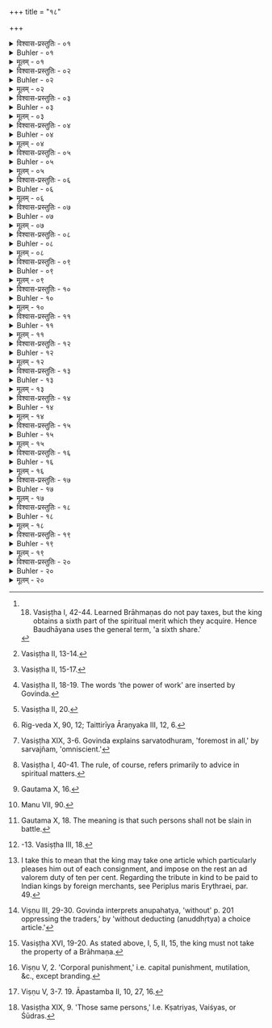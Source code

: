 +++
title = "१८"

+++

<details><summary>विश्वास-प्रस्तुतिः - ०१</summary>

०१  षड्भागभृतो राजा रक्षेत् प्रजाः ॥
</details>

<details><summary>Buhler - ०१</summary>

1. Let the king protect (his) subjects, receiving as his pay a sixth part (of their incomes or spiritual merit). [^1] 


[^1]:  18. Vasiṣṭha I, 42-44. Learned Brāhmaṇas do not pay taxes, but the king obtains a sixth part of the spiritual merit which they acquire. Hence Baudhāyana uses the general term, 'a sixth share.'
</details>

<details><summary>मूलम् - ०१</summary>

०१  षड्भागभृतो राजा रक्षेत् प्रजाः ॥
</details>

<details><summary>विश्वास-प्रस्तुतिः - ०२</summary>

०२  ब्रह्म वै स्वं महिमानं ब्राह्मणेष्व् अदधादध्ययनाध्यापनयजनयाजनदानप्रतिग्रहसंयुक्तं वेदानांगुप्त्यै ॥
</details>

<details><summary>Buhler - ०२</summary>

2. Brahman, forsooth, placed its majesty in the Brāhmaṇas, together with (the duties and privileges of) studying, teaching, sacrificing for themselves, sacrificing for others, liberality, and accepting (gifts), for the protection of the Vedas; [^2] 


[^2]:  Vasiṣṭha II, 13-14.
</details>

<details><summary>मूलम् - ०२</summary>

०२  ब्रह्म वै स्वं महिमानं ब्राह्मणेष्व् अदधादध्ययनाध्यापनयजनयाजनदानप्रतिग्रहसंयुक्तं वेदानांगुप्त्यै ॥
</details>

<details><summary>विश्वास-प्रस्तुतिः - ०३</summary>

०३  क्षत्रे बलमध्ययनयजनदानशस्त्रकोशभूतरक्षणसंयुक्तं क्षत्रस्यवृद्ध्यै ॥
</details>

<details><summary>Buhler - ०३</summary>

3. In the Kṣatriyas (it placed) strength, together with (the duties and privileges of) studying, sacrificing, liberality, (using) weapons, and protecting the treasure (and the life of) created beings, for the growth of (good) government; [^3] 


[^3]:  Vasiṣṭha II, 15-17.
</details>

<details><summary>मूलम् - ०३</summary>

०३  क्षत्रे बलमध्ययनयजनदानशस्त्रकोशभूतरक्षणसंयुक्तं क्षत्रस्यवृद्ध्यै ॥
</details>

<details><summary>विश्वास-प्रस्तुतिः - ०४</summary>

०४  विट्स्वध्ययनयजनदानकृषिवाणिज्यपशुपालनसंयुक्तं कर्मणांवृद्ध्यै ॥
</details>

<details><summary>Buhler - ०४</summary>

4. In the Vaiśyas (it placed the power of work), together with (the duties of) studying, sacrificing, liberality, cultivating (the soil), trading, and tending cattle, for the growth of (productive) labour. [^4] 


[^4]:  Vasiṣṭha II, 18-19. The words 'the power of work' are inserted by Govinda.
</details>

<details><summary>मूलम् - ०४</summary>

०४  विट्स्वध्ययनयजनदानकृषिवाणिज्यपशुपालनसंयुक्तं कर्मणांवृद्ध्यै ॥
</details>

<details><summary>विश्वास-प्रस्तुतिः - ०५</summary>

०५  शूद्रेषु पूर्वेषां परिचर्याम् ॥
</details>

<details><summary>Buhler - ०५</summary>

5. On the Śūdras (it imposed the duty of) serving the three higher (castes). [^5] 


[^5]:  Vasiṣṭha II, 20.
</details>

<details><summary>मूलम् - ०५</summary>

०५  शूद्रेषु पूर्वेषां परिचर्याम् ॥
</details>

<details><summary>विश्वास-प्रस्तुतिः - ०६</summary>

०६  पत्तो ह्य् अषृज्यन्तेति ॥
</details>

<details><summary>Buhler - ०६</summary>

6. For (the Veda states), 'they were created from the feet (of Brahman).' [^6] 


[^6]:  Rig-veda X, 90, 12; Taittirīya Āraṇyaka III, 12, 6.
</details>

<details><summary>मूलम् - ०६</summary>

०६  पत्तो ह्य् अषृज्यन्तेति ॥
</details>

<details><summary>विश्वास-प्रस्तुतिः - ०७</summary>

०७  सर्वतोधुरं पुरोहितं वृणुयात् ॥
</details>

<details><summary>Buhler - ०७</summary>

7. Let (the king) choose a domestic priest (who shall be) foremost in all (transactions). [^7] 


[^7]:  Vasiṣṭha XIX, 3-6. Govinda explains sarvatodhuram, 'foremost in all,' by sarvajñam, 'omniscient.'
</details>

<details><summary>मूलम् - ०७</summary>

०७  सर्वतोधुरं पुरोहितं वृणुयात् ॥
</details>

<details><summary>विश्वास-प्रस्तुतिः - ०८</summary>

०८  तस्य शासने वर्तेत ॥
</details>

<details><summary>Buhler - ०८</summary>

8. Let him act according to his instructions. [^8] 


[^8]:  Vasiṣṭha I, 40-41. The rule, of course, refers primarily to advice in spiritual matters.
</details>

<details><summary>मूलम् - ०८</summary>

०८  तस्य शासने वर्तेत ॥
</details>

<details><summary>विश्वास-प्रस्तुतिः - ०९</summary>

०९  संग्रामे न निवर्तेत ॥
</details>

<details><summary>Buhler - ०९</summary>

9. Let him not turn back in battle. [^9] 


[^9]:  Gautama X, 16.
</details>

<details><summary>मूलम् - ०९</summary>

०९  संग्रामे न निवर्तेत ॥
</details>

<details><summary>विश्वास-प्रस्तुतिः - १०</summary>

१०  न कर्णिभिर् न दिग्धैः प्रहरेत् ॥
</details>

<details><summary>Buhler - १०</summary>

10. Let him not strike with barbed or poisoned (weapons). [^10] 


[^10]:  Manu VII, 90.
</details>

<details><summary>मूलम् - १०</summary>

१०  न कर्णिभिर् न दिग्धैः प्रहरेत् ॥
</details>

<details><summary>विश्वास-प्रस्तुतिः - ११</summary>

११  भीतमत्तोन्मत्तप्रमत्तविसंनाहस्त्रीबालवृद्धब्राह्मणैर् नयुध्येत ॥
</details>

<details><summary>Buhler - ११</summary>

11. Let him not fight with those who are in fear, intoxicated, insane or out of their minds, (nor with those) who have lost their armour, (nor with) women, infants, aged men, and Brāhmaṇas, [^11] 


[^11]:  Gautama X, 18. The meaning is that such persons shall not be slain in battle.
</details>

<details><summary>मूलम् - ११</summary>

११  भीतमत्तोन्मत्तप्रमत्तविसंनाहस्त्रीबालवृद्धब्राह्मणैर् नयुध्येत ॥
</details>

<details><summary>विश्वास-प्रस्तुतिः - १२</summary>

१२  अन्यत्राततायिनः ॥
</details>

<details><summary>Buhler - १२</summary>

12. Excepting assassins (ātatāyin). [^12] 


[^12]:  -13. Vasiṣṭha III, 18.
</details>

<details><summary>मूलम् - १२</summary>

१२  अन्यत्राततायिनः ॥
</details>

<details><summary>विश्वास-प्रस्तुतिः - १३</summary>

१३  अथाप्य् उदाहरन्ति ।  
अध्यापकं कुले जातं यो हन्याद् आततायिनम् ।  
न तेन भ्रूणहा भवति मन्युस् तन् मन्युम् ऋच्छति ॥ इति ॥
</details>

<details><summary>Buhler - १३</summary>

13. Now they quote also (the following verse): 'He who slays an assassin, able to teach (the Veda) and born in a (noble) family, does not (incur) by that (act the guilt of) the murderer of a learned Brāhmaṇa; (in) that (case) fury recoils upon fury.'
</details>

<details><summary>मूलम् - १३</summary>

१३  अथाप्य् उदाहरन्ति ।  
अध्यापकं कुले जातं यो हन्याद् आततायिनम् ।  
न तेन भ्रूणहा भवति मन्युस् तन् मन्युम् ऋच्छति ॥ इति ॥
</details>

<details><summary>विश्वास-प्रस्तुतिः - १४</summary>

१४  सामुद्रशुल्को वरं रूपम् उद्धृत्य दशपणं शतम् ॥
</details>

<details><summary>Buhler - १४</summary>

14. The duty on goods imported by sea is, after deducting a choice article, ten Paṇas in the hundred. [^13] 


[^13]:  I take this to mean that the king may take one article which particularly pleases him out of each consignment, and impose on the rest an ad valorem duty of ten per cent. Regarding the tribute in kind to be paid to Indian kings by foreign merchants, see Periplus maris Erythraei, par. 49.
</details>

<details><summary>मूलम् - १४</summary>

१४  सामुद्रशुल्को वरं रूपम् उद्धृत्य दशपणं शतम् ॥
</details>

<details><summary>विश्वास-प्रस्तुतिः - १५</summary>

१५  अन्येषाम् अपि सारानुरूप्येणानुपहत्य धर्म्यं प्रकल्पयेत् ॥
</details>

<details><summary>Buhler - १५</summary>

15. Let him also lay just (duties) on other (marketable goods) according to their intrinsic value without oppressing (the traders). [^14] 


[^14]:  Viṣṇu III, 29-30. Govinda interprets anupahatya, 'without' p. 201 oppressing the traders,' by 'without deducting (anuddhṛtya) a choice article.'
</details>

<details><summary>मूलम् - १५</summary>

१५  अन्येषाम् अपि सारानुरूप्येणानुपहत्य धर्म्यं प्रकल्पयेत् ॥
</details>

<details><summary>विश्वास-प्रस्तुतिः - १६</summary>

१६  अब्राह्मणस्य प्रनष्टस्वामिकं रिक्थं संवत्सरंपरिपाल्य राजा हरेत् ॥
</details>

<details><summary>Buhler - १६</summary>

16. Let the king guard the property of men belonging to a non-Brāhmanical caste, the owner of which has disappeared, during a year, and afterwards take it (for himself). [^15] 


[^15]:  Vasiṣṭha XVI, 19-20. As stated above, I, 5, II, 15, the king must not take the property of a Brāhmaṇa.
</details>

<details><summary>मूलम् - १६</summary>

१६  अब्राह्मणस्य प्रनष्टस्वामिकं रिक्थं संवत्सरंपरिपाल्य राजा हरेत् ॥
</details>

<details><summary>विश्वास-प्रस्तुतिः - १७</summary>

१७  अवध्यो वै ब्राह्मणः सर्वापराधेषु ॥
</details>

<details><summary>Buhler - १७</summary>

17. A Brāhmaṇa, forsooth, shall not suffer corporal punishment for any offence. [^16] 


[^16]:  Viṣṇu V, 2. 'Corporal punishment,' i.e. capital punishment, mutilation, &c., except branding.
</details>

<details><summary>मूलम् - १७</summary>

१७  अवध्यो वै ब्राह्मणः सर्वापराधेषु ॥
</details>

<details><summary>विश्वास-प्रस्तुतिः - १८</summary>

१८  ब्राह्मणस्यब्रह्महत्यागुरुतल्पगमनसुवर्णस्तेयसुरापानेषु कुसिन्धभगसृगालसुराध्वजांस् तप्तेनायसा ललाटे ऽङ्कयित्वा विषयान् निर्धमनम् ॥
</details>

<details><summary>Buhler - १८</summary>

18. In case (a Brāhmaṇa) has slain a Brāhmaṇa, has violated his Guru's bed, has stolen the gold (of a Brāhmaṇa), or has drunk (the spirituous liquor called) Surā, (the king) shall cause to be impressed with a heated iron the mark of a headless trunk, a female part, a jackal, (or) the sign of a tavern on the forehead (of the offender) and banish him from his realm. [^17] 


[^17]:  Viṣṇu V, 3-7. 19. Āpastamba II, 10, 27, 16.
</details>

<details><summary>मूलम् - १८</summary>

१८  ब्राह्मणस्यब्रह्महत्यागुरुतल्पगमनसुवर्णस्तेयसुरापानेषु कुसिन्धभगसृगालसुराध्वजांस् तप्तेनायसा ललाटे ऽङ्कयित्वा विषयान् निर्धमनम् ॥
</details>

<details><summary>विश्वास-प्रस्तुतिः - १९</summary>

१९  क्षत्रियादीनां ब्राह्मणवधे वधः सर्वस्वहरणम् च ॥
</details>

<details><summary>Buhler - १९</summary>

19. If a Kṣatriya or (a man of any) other (lower caste) has murdered a Brāhmaṇa, death and the confiscation of all his property (shall be his punishment).
</details>

<details><summary>मूलम् - १९</summary>

१९  क्षत्रियादीनां ब्राह्मणवधे वधः सर्वस्वहरणम् च ॥
</details>

<details><summary>विश्वास-प्रस्तुतिः - २०</summary>

२०  तेषाम् एव तुल्यापकृष्टवधे यथाबलम् अनुरूपान्दण्डान् प्रकल्पयेत् ॥
</details>

<details><summary>Buhler - २०</summary>

20. If those same (persons) slay men of equal or lower castes, (the king) shall fix suitable punishments in accordance with their ability. [^18] 


[^18]:  Vasiṣṭha XIX, 9. 'Those same persons,' I.e. Kṣatriyas, Vaiśyas, or Śūdras.
</details>

<details><summary>मूलम् - २०</summary>

२०  तेषाम् एव तुल्यापकृष्टवधे यथाबलम् अनुरूपान्दण्डान् प्रकल्पयेत् ॥
</details>
